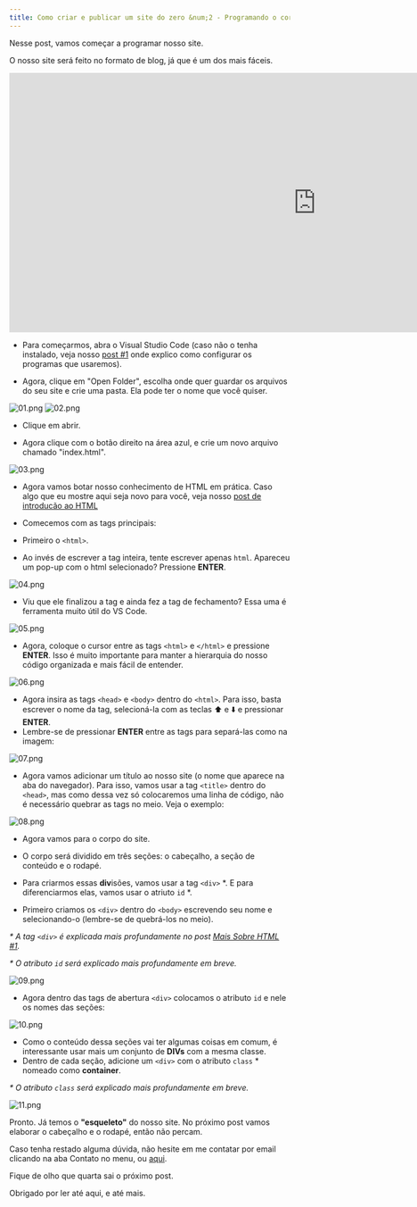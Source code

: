 ```yaml
---
title: Como criar e publicar um site do zero &num;2 - Programando o corpo do nosso site
---
```

Nesse post, vamos começar a programar nosso site.

O nosso site será feito no formato de blog, já que é um dos mais fáceis.

<!--more-->

<iframe src="https://www.youtube.com/embed/G7JSG9ijoNw" width="1100" height="465" frameborder="0" allowfullscreen></iframe>

- Para começarmos, abra o Visual Studio Code (caso não o tenha instalado, veja nosso [post #1](https://heitormvl.github.io/easycoding/blog/2020/08/07/como-criar-site-do-zero-pt*/) onde explico como configurar os programas que usaremos).

- Agora, clique em "Open Folder", escolha onde quer guardar os arquivos do seu site e crie uma pasta. Ela pode ter o nome que você quiser.

![01.png](https://heitormvl.github.io/easycoding/images/ccsz2/01.png)
![02.png](https://heitormvl.github.io/easycoding/images/ccsz2/02.png)

- Clique em abrir.

- Agora clique com o botão direito na área azul, e crie um novo arquivo chamado "index.html".

![03.png](https://heitormvl.github.io/easycoding/images/ccsz2/03.png)

- Agora vamos botar nosso conhecimento de HTML em prática. Caso algo que eu mostre aqui seja novo para você, veja nosso [post de introducão ao HTML](https://heitormvl.github.io/easycoding/blog/2020/08/05/introducao-ao-html/)

- Comecemos com as tags principais:
- Primeiro o `<html>`.
- Ao invés de escrever a tag inteira, tente escrever apenas `html`. Apareceu um pop-up com o html selecionado? Pressione **ENTER**.

![04.png](https://heitormvl.github.io/easycoding/images/ccsz2/04.png)
 
- Viu que ele finalizou a tag e ainda fez a tag de fechamento? Essa uma é ferramenta muito útil do VS Code.

![05.png](https://heitormvl.github.io/easycoding/images/ccsz2/05.png)

- Agora, coloque o cursor entre as tags `<html>` e `</html>` e pressione **ENTER**. Isso é muito importante para manter a hierarquia do nosso código organizada e mais fácil de entender.

![06.png](https://heitormvl.github.io/easycoding/images/ccsz2/06.png)

- Agora insira as tags `<head>` e `<body>` dentro do `<html>`. Para isso, basta escrever o nome da tag, selecioná-la com as teclas ⬆️ e ⬇️ e pressionar **ENTER**.
- Lembre-se de pressionar **ENTER** entre as tags para separá-las como na imagem:

![07.png](https://heitormvl.github.io/easycoding/images/ccsz2/07.png)

- Agora vamos adicionar um título ao nosso site (o nome que aparece na aba do navegador). Para isso, vamos usar a tag `<title>` dentro do `<head>`, mas como dessa vez só colocaremos uma linha de código, não é necessário quebrar as tags no meio. Veja o exemplo:

![08.png](https://heitormvl.github.io/easycoding/images/ccsz2/08.png)

- Agora vamos para o corpo do site.
- O corpo será dividido em três seções: o cabeçalho, a seção de conteúdo e o rodapé.
- Para criarmos essas **div**isões, vamos usar a tag `<div>` \*. E para diferenciarmos elas, vamos usar o atriuto `id` \*.

- Primeiro criamos os `<div>` dentro do `<body>` escrevendo seu nome e selecionando-o (lembre-se de quebrá-los no meio).

*\* A tag `<div>` é explicada mais profundamente no post [Mais Sobre HTML #1](https://heitormvl.github.io/easycoding/blog/2020/08/11/mais-sobre-html-pt1/).*

*\* O atributo `id` será explicado mais profundamente em breve.*

![09.png](https://heitormvl.github.io/easycoding/images/ccsz2/09.png)

- Agora dentro das tags de abertura `<div>` colocamos o atributo `id` e nele os nomes das seções:

![10.png](https://heitormvl.github.io/easycoding/images/ccsz2/10.png)

- Como o conteúdo dessa seções vai ter algumas coisas em comum, é interessante usar mais um conjunto de **DIVs** com a mesma classe.
- Dentro de cada seção, adicione um `<div>` com o atributo `class` \* nomeado como **container**.

*\* O atributo `class` será explicado mais profundamente em breve.*

![11.png](https://heitormvl.github.io/easycoding/images/ccsz2/11.png)

Pronto. Já temos o **"esqueleto"** do nosso site. No próximo post vamos elaborar o cabeçalho e o rodapé, então não percam.

Caso tenha restado alguma dúvida, não hesite em me contatar por email clicando na aba Contato no menu, ou <a href="mailto:easycoding.contato@gmail.com">aqui</a>.

Fique de olho que quarta sai o próximo post.

Obrigado por ler até aqui, e até mais.